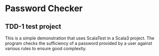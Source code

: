 # Password Checker
## TDD-1 test project

This is a simple demonstration that uses ScalaTest in a Scala3 project. The program checks the sufficiency of a password provided by a user against various rules to ensure good complexity.